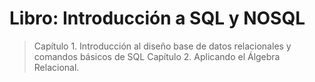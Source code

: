# Libro: Introducción a SQL y NOSQL

> Capítulo 1. Introducción al diseño base de datos relacionales y comandos básicos de SQL
> Capítulo 2. Aplicando el Álgebra Relacional.

